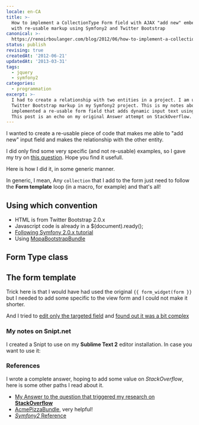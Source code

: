 ```yaml
---
locale: en-CA
title: >-
  How to implement a CollectionType Form field with AJAX "add new" embedded form
  with re-usable markup using Symfony2 and Twitter Bootstrap
canonical: >-
  https://renoirboulanger.com/blog/2012/06/how-to-implement-a-collectiontype-form-field-with-ajax-add-new-embedded-form-with-re-usable-markup-using-symfony2-and-twitter-bootstrap/
status: publish
revising: true
createdAt: '2012-06-21'
updatedAt: '2013-03-31'
tags:
  - jquery
  - symfony2
categories:
  - programmation
excerpt: >-
  I had to create a relationship with two entities in a project. I am using
  Twitter Bootstrap markup in my Symfony2 project. This is my notes about how I
  implemented a re-usable form field that adds dynamic input text using jQuery.
  This post is an echo on my original Answer attempt on StackOverflow.
---
```


<p>I wanted to create a re-usable piece of code that makes me able to "add new" input field and makes the relationship with the other entity.</p>

<p>I did only find some very specific (and not re-usable) examples, so I gave my try on <a href="http://stackoverflow.com/questions/10233807/collection-field-type-not-creating-form-elements/11122471#11122471">this question</a>. Hope you find it usefull.</p>

<p>Here is how I did it, in some generic manner.</p>

<p>In generic, I mean, Any <code>collection</code> that I add to the form just need to follow the <strong>Form template</strong> loop (in a macro, for example) and that's all!</p>

<h2>Using which convention</h2>

<ul>
<li>HTML is from Twitter Bootstrap 2.0.x</li>
<li>Javascript code is already in a $(document).ready();</li>
<li><a href="http://symfony.com/doc/current/reference/forms/types/collection.html#reference-form-types-by-reference" rel="nofollow">Following Symfony 2.0.x tutorial</a></li>
<li>Using <a href="https://github.com/phiamo/MopaBootstrapBundle" rel="nofollow">MopaBootstrapBundle</a></li>
</ul>

<h2>Form Type class</h2>


<h2>The form template</h2>

<p>Trick here is that I would have had used the original <code>{{ form_widget(form }}</code> but I needed to add some specific to the view form and I could not make it shorter.</p>

<p>And I tried to <a href="http://symfony.com/doc/current/cookbook/form/form_customization.html#how-to-customize-an-individual-field" rel="nofollow">edit only the targeted field</a> and <a href="https://github.com/symfony/symfony/issues/2663" rel="nofollow">found out it was a bit complex</a></p>



<h3>My notes on Snipt.net</h3>
I created a Snipt to use on my <strong>Sublime Text 2</strong> editor installation. In case you want to use it:
<script type="text/javascript" src="https://snipt.net/embed/5716b31707575970136b819e6923905b/"></script>

<h3>References</h3>
I wrote a complete answer, hoping to add some value on <em>StackOverflow</em>, here is some other paths I read about it.

<ul>
	<li><a href="http://stackoverflow.com/questions/10233807/collection-field-type-not-creating-form-elements/11122471#11122471">My Answer to the question that triggered my research on <strong>StackOverflow</strong></a></li>
	<li><a href="https://github.com/beberlei/AcmePizzaBundle">AcmePizzaBundle</a>, very helpful!</li>
	<li><a href="http://symfony.com/doc/current/reference/forms/types/collection.html#reference-form-types-by-reference"><em>Symfony2</em> Reference</a></li>
</ul><ul></ul>